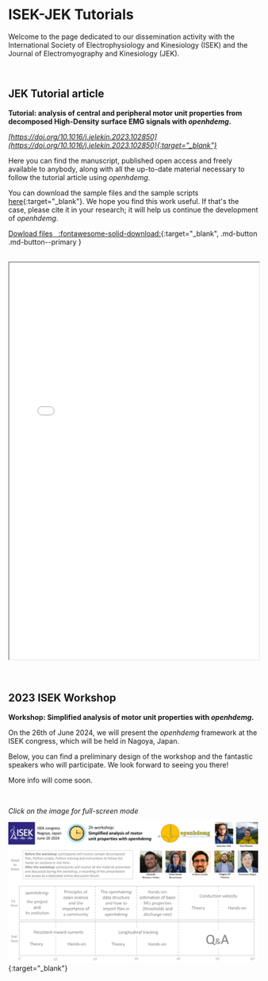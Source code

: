 # ISEK-JEK Tutorials

Welcome to the page dedicated to our dissemination activity with the International Society of Electrophysiology and Kinesiology (ISEK) and the Journal of Electromyography and Kinesiology (JEK).

<br>

## JEK Tutorial article

**Tutorial: analysis of central and peripheral motor unit properties from decomposed High-Density surface EMG signals with *openhdemg*.**

*[https://doi.org/10.1016/j.jelekin.2023.102850](https://doi.org/10.1016/j.jelekin.2023.102850){:target="_blank"}*

Here you can find the manuscript, published open access and freely available to anybody, along with all the up-to-date material necessary to follow the tutorial article using *openhdemg*.

You can download the sample files and the sample scripts [here](https://drive.google.com/drive/folders/1lxXSVTDg7eOntkmapIbGQwAvxrQY96oM?usp=sharing){:target="_blank"}. We hope you find this work useful. If that's the case, please cite it in your research; it will help us continue the development of *openhdemg*.

[Dowload files &nbsp; :fontawesome-solid-download:](https://drive.google.com/drive/folders/1lxXSVTDg7eOntkmapIbGQwAvxrQY96oM?usp=sharing){:target="_blank", .md-button .md-button--primary }

<br>

<iframe src="openhdemg/online_pdfs/pre-proof_valli_et_al_2023_jek.pdf" width="100%" height="800px" allowfullscreen></iframe>

<br> <!-- links in HTML start from giacomovalli.com and not from giacomovalli.com/openhdemg-->

## 2023 ISEK Workshop

**Workshop: Simplified analysis of motor unit properties with *openhdemg*.**

On the 26th of June 2024, we will present the *openhdemg* framework at the ISEK congress, which will be held in Nagoya, Japan.

Below, you can find a preliminary design of the workshop and the fantastic speakers who will participate. We look forward to seeing you there!

More info will come soon.

<br>

*Click on the image for full-screen mode*

[![preliminary_workshop_design](md_graphics/isek_jek_tutorials/preliminary_workshop_design.png)](md_graphics/isek_jek_tutorials/preliminary_workshop_design.png){:target="_blank"}

